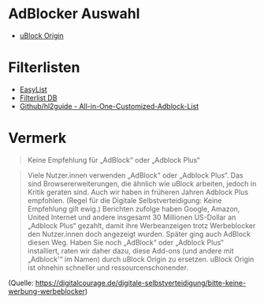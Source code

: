 # AdBlocker Auswahl

- [uBlock Origin](https://addons.mozilla.org/de/firefox/addon/ublock-origin/)


# Filterlisten

- [EasyList](https://easylist.to/)
- [Filterlist DB](https://filterlists.com/)
- [Github/hl2guide - All-in-One-Customized-Adblock-List](https://github.com/hl2guide/All-in-One-Customized-Adblock-List)


# Vermerk
> Keine Empfehlung für „AdBlock“ oder „Adblock Plus“

> Viele Nutzer.innen verwenden „AdBlock“ oder „Adblock Plus“. Das sind Browsererweiterungen, die ähnlich wie uBlock arbeiten, jedoch in Kritik geraten sind. Auch wir haben in früheren Jahren Adblock Plus empfohlen. (Regel für die Digitale 
> Selbstverteidigung: Keine Empfehlung gilt ewig.) Berichten zufolge haben Google, Amazon, United Internet und andere insgesamt 30 Millionen US-Dollar an „Adblock Plus“ gezahlt, damit ihre Werbeanzeigen trotz Werbeblocker den Nutzer.innen doch 
> angezeigt wurden. Später ging auch AdBlock diesen Weg. Haben Sie noch „AdBlock“ oder „Adblock Plus“ installiert, raten wir daher dazu, diese Add-ons (und andere mit „Adblock'“ im Namen) durch uBlock Origin zu ersetzen. uBlock Origin ist ohnehin 
> schneller und ressourcenschonender.

(Quelle: https://digitalcourage.de/digitale-selbstverteidigung/bitte-keine-werbung-werbeblocker)
